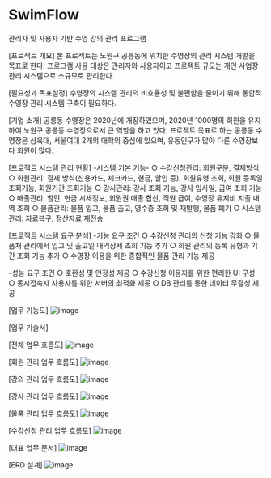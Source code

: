 # SwimFlow
관리자 및 사용자 기반 수영 강의 관리 프로그램

[프로젝트 개요] 
본 프로젝트는 노원구 공릉동에 위치한 수영장의 관리 시스템 개발을 목표로 한다.
프로그램 사용 대상은 관리자와 사용자이고 프로젝트 규모는 개인 사업장 관리 시스템으로 소규모로 관리한다. 

[필요성과 목표설정]
수영장의 시스템 관리의 비효율성 및 불편함을 줄이기 위해 통합적 수영장 관리 시스템 구축이 필요하다. 

[기업 소개]
공릉동 수영장은 2020년에 개장하였으며, 2020년 1000명의 회원을 유지하여 노원구 공릉동 수영장으로서 큰 역할을 하고 있다. 
프로젝트 목표로 하는 공릉동 수영장은 삼육대, 서울여대 2개의 대학의 중심에 있으며, 유동인구가 많아 다른 수영장보다 회원이 많다. 

[프로젝트 시스템 관리 현황]
-시스템 기본 기능-
 ○ 수강신청관리: 회원구분, 결제방식, 
 ○ 회원관리: 결제 방식(신용카드, 체크카드, 현금, 할인 등), 회원유형 조회, 회원 등록일 
             조회기능, 회원기간 조회기능
 ○ 강사관리: 강사 조회 기능, 강사 입사일, 급여 조회 기능
 ○ 매출관리: 할인, 현금 시세정보, 회원권 매출 합산, 직원 급여, 수영장 유지비 지출 
             내역 조회
 ○ 물품관리: 물품 입고, 물품 출고, 영수증 조회 및 재발행, 물품 폐기 
 ○ 시스템 관리: 자료복구, 정산자료 재전송 

[프로젝트 시스템 요구 분석]
-기능 요구 조건
 ○ 수강신청 관리의 신청 기능 강화
 ○ 물품처 관리에서 입고 및  출고일 내역상세 조회 기능 추가
 ○ 회원 관리의 등록 유형과 기간 조회 기능 추가 
 ○ 수영장 이용을 위한 종합적인 물품 관리 기능 제공   

 -성능 요구 조건
 ○ 호환성 및 안정성 제공
 ○ 수강신청 이용자를 위한 편리한 UI 구성
 ○ 동시접속자 사용자를 위한 서버의 최적화 제공
 ○ DB 관리를 통한 데이터 무결성 제공 



[업무 기능도] 
 ![image](https://github.com/bboooyaho/SwimFlow/assets/60571718/c9924b17-efb5-4680-b35a-07954717ca56)

[업무 기술서]

[전체 업무 흐름도]
![image](https://github.com/bboooyaho/SwimFlow/assets/60571718/f2732843-29d4-4bc3-a7e1-53fc0a7b59ef)


[회원 관리 업무 흐름도]
![image](https://github.com/bboooyaho/SwimFlow/assets/60571718/d5c35a22-dc72-4abb-8907-d55c1de568fb)

[강의 관리 업무 흐름도]
![image](https://github.com/bboooyaho/SwimFlow/assets/60571718/ddf34505-bdb9-40d1-891f-2cb3aa033dda)

[강사 관리 업무 흐름도]
![image](https://github.com/bboooyaho/SwimFlow/assets/60571718/63722371-9136-4de5-af39-800375b5bf10)

[물품 관리 업무 흐름도]
![image](https://github.com/bboooyaho/SwimFlow/assets/60571718/e8935622-b759-4b70-8901-8c35c8d9dfe5)

[수강신청 관리 업무 흐름도]
![image](https://github.com/bboooyaho/SwimFlow/assets/60571718/09c3b86d-3198-437e-993d-dfa6e3663ad8)

[대표 업무 문서]
![image](https://github.com/bboooyaho/SwimFlow/assets/60571718/935022f8-108d-4363-9603-cb39770a1002)

[ERD 설계]
![image](https://github.com/bboooyaho/SwimFlow/assets/60571718/621216e9-1619-4989-9c0d-33c19681ad31)
